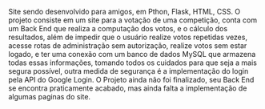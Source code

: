 Site sendo desenvolvido para amigos, em Pthon, Flask, HTML, CSS.
O projeto consiste em um site para a votação de uma competição, conta com um Back End que realiza a computação dos votos, e o cálculo dos resultados, além de impedir que o usuário realize votos repetidas vezes, acesse rotas de administração sem autorização, realize votos sem estar logado, e ter uma conexão com um banco de dados MySQL que armazena todas essas informações, tomando todos os cuidados para que seja a mais segura possível, outra medida de segurança é a implementação do login pela API do Google Login. O Projeto ainda não foi finalizado, seu Back End se encontra praticamente acabado, mas ainda falta a implementação de algumas paginas do site.

